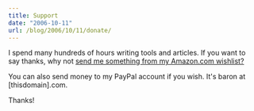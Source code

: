 ```yaml
---
title: Support
date: "2006-10-11"
url: /blog/2006/10/11/donate/
---
```

I spend many hundreds of hours writing tools and articles. If you want to say thanks, why not [send me something from my Amazon.com wishlist?][1]

You can also send money to my PayPal account if you wish. It's baron at [thisdomain].com.

Thanks!

 [1]: http://www.amazon.com/gp/registry/registry.html?id=LOE4ZUTKFU39
